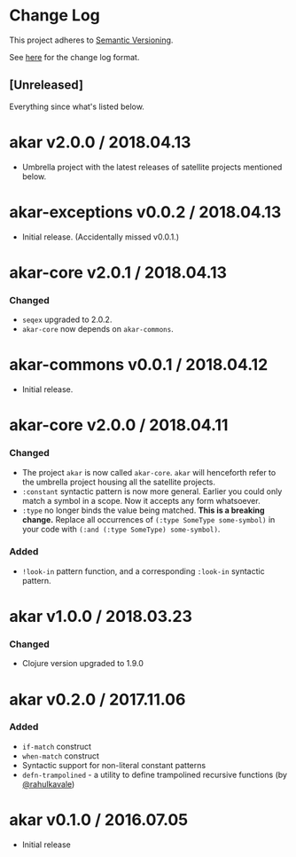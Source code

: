 # Change Log

This project adheres to [Semantic Versioning](http://semver.org/).
       
See [here](http://keepachangelog.com/) for the change log format.

## [Unreleased]

Everything since what's listed below.

# akar v2.0.0 / 2018.04.13
- Umbrella project with the latest releases of satellite projects mentioned below.

# akar-exceptions v0.0.2 / 2018.04.13
- Initial release. (Accidentally missed v0.0.1.)

# akar-core v2.0.1 / 2018.04.13

### Changed
- `seqex` upgraded to 2.0.2.
- `akar-core` now depends on `akar-commons`.

# akar-commons v0.0.1 / 2018.04.12
- Initial release.

# akar-core v2.0.0 / 2018.04.11

### Changed
- The project `akar` is now called `akar-core`. `akar` will henceforth refer to the umbrella project housing all the satellite projects.
- `:constant` syntactic pattern is now more general. Earlier you could only match a symbol in a scope. Now it accepts any form whatsoever.
- `:type` no longer binds the value being matched. **This is a breaking change.** Replace all occurrences of `(:type SomeType some-symbol)` in your code with `(:and (:type SomeType) some-symbol)`.

### Added
- `!look-in` pattern function, and a corresponding `:look-in` syntactic pattern.

# akar v1.0.0 / 2018.03.23

### Changed
- Clojure version upgraded to 1.9.0

# akar v0.2.0 / 2017.11.06

### Added
- `if-match` construct
- `when-match` construct
- Syntactic support for non-literal constant patterns
- `defn-trampolined` - a utility to define trampolined recursive functions (by [@rahulkavale](https://github.com/rahulkavale)) 

# akar v0.1.0 / 2016.07.05

- Initial release
